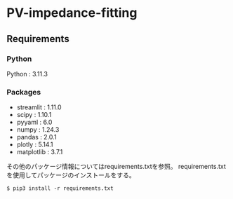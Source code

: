 # PV-impedance-fitting

## Requirements
### Python
Python : 3.11.3

### Packages
- streamlit : 1.11.0
- scipy : 1.10.1
- pyyaml : 6.0
- numpy : 1.24.3
- pandas : 2.0.1
- plotly : 5.14.1
- matplotlib : 3.7.1

その他のパッケージ情報についてはrequirements.txtを参照。
requirements.txtを使用してパッケージのインストールをする。
```shell:Install packages by requirement.txt
$ pip3 install -r requirements.txt
```